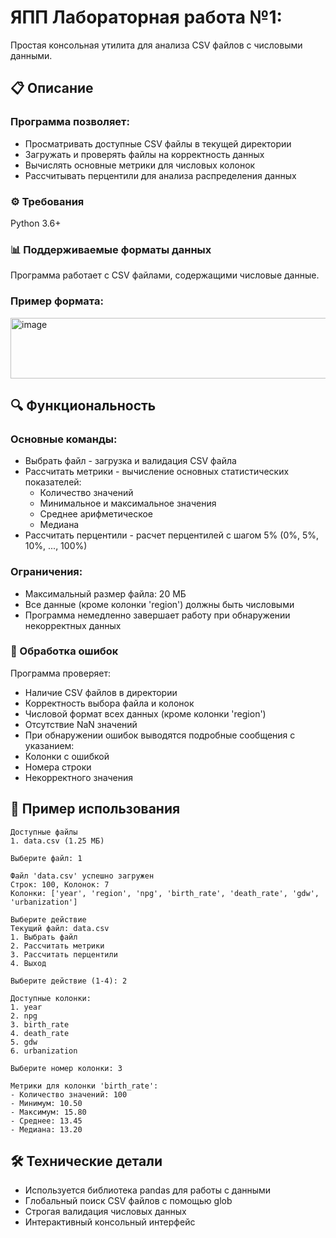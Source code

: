 # ЯПП Лабораторная работа №1:

Простая консольная утилита для анализа CSV файлов с числовыми данными.

## 📋 Описание
### Программа позволяет:
- Просматривать доступные CSV файлы в текущей директории
- Загружать и проверять файлы на корректность данных
- Вычислять основные метрики для числовых колонок
- Рассчитывать перцентили для анализа распределения данных

### ⚙️ Требования
Python 3.6+

  
### 📊 Поддерживаемые форматы данных
Программа работает с CSV файлами, содержащими числовые данные.

### Пример формата:


<img width="618" height="97" alt="image" src="https://github.com/user-attachments/assets/f4ee6758-d11e-40ba-8fc1-ea8736bbda61" />


## 🔍 Функциональность
### Основные команды:
- Выбрать файл - загрузка и валидация CSV файла
- Рассчитать метрики - вычисление основных статистических показателей:
  - Количество значений
  - Минимальное и максимальное значения
  - Среднее арифметическое
  - Медиана
- Рассчитать перцентили - расчет перцентилей с шагом 5% (0%, 5%, 10%, ..., 100%)

### Ограничения:
- Максимальный размер файла: 20 МБ
- Все данные (кроме колонки 'region') должны быть числовыми
- Программа немедленно завершает работу при обнаружении некорректных данных

### 🐛 Обработка ошибок
Программа проверяет:
- Наличие CSV файлов в директории
- Корректность выбора файла и колонок
- Числовой формат всех данных (кроме колонки 'region')
- Отсутствие NaN значений
- При обнаружении ошибок выводятся подробные сообщения с указанием:
- Колонки с ошибкой
- Номера строки
- Некорректного значения

## 📝 Пример использования

```text
Доступные файлы
1. data.csv (1.25 МБ)

Выберите файл: 1

Файл 'data.csv' успешно загружен 
Строк: 100, Колонок: 7
Колонки: ['year', 'region', 'npg', 'birth_rate', 'death_rate', 'gdw', 'urbanization']

Выберите действие
Текущий файл: data.csv
1. Выбрать файл
2. Рассчитать метрики
3. Рассчитать перцентили
4. Выход

Выберите действие (1-4): 2

Доступные колонки:
1. year
2. npg
3. birth_rate
4. death_rate
5. gdw
6. urbanization

Выберите номер колонки: 3

Метрики для колонки 'birth_rate':
- Количество значений: 100
- Минимум: 10.50
- Максимум: 15.80
- Среднее: 13.45
- Медиана: 13.20
```

## 🛠️ Технические детали
- Используется библиотека pandas для работы с данными
- Глобальный поиск CSV файлов с помощью glob
- Строгая валидация числовых данных
- Интерактивный консольный интерфейс
